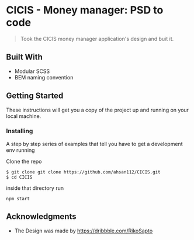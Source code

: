 

# CICIS - Money manager: PSD to code

>Took the CICIS money manager application's design and buit it.

## Built With

* Modular SCSS
* BEM naming convention

## Getting Started

These instructions will get you a copy of the project up and running on your local machine. 

### Installing

A step by step series of examples that tell you have to get a development env running

 Clone the repo

```
$ git clone git clone https://github.com/ahsan112/CICIS.git
$ cd CICIS
```

inside that directory run

```
npm start
```



## Acknowledgments

* The Design was made by https://dribbble.com/RikoSapto





